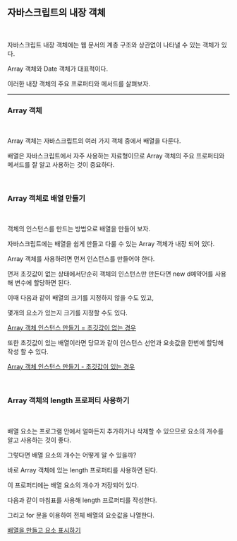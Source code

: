 ## 자바스크립트의 내장 객체

<br>

자바스크립트 내장 객체에는 웹 문서의 계층 구조와 상관없이 나타낼 수 있는 객체가 있다.

Array 객체와 Date 객체가 대표적이다.

이러한 내장 객체의 주요 프로퍼티와 메서드를 살펴보자.

***
### Array 객체

<br>

Array 객체는 자바스크립트의 여러 가지 객체 중에서 배열을 다룬다.

배열은 자바스크립트에서 자주 사용하는 자료형이므로 Array 객체의 주요 프로퍼티와 메서드를 잘 알고 사용하는 것이 중요하다.

<br>

### Array 객체로 배열 만들기

<br>

객체의 인스턴스를 만드는 방법으로 배열을 만들어 보자.

자바스크립트에는 배열을 쉽게 만들고 다룰 수 있는 Array 객체가 내장 되어 있다.

Array 객체를 사용하려면 먼저 인스턴스를 만들어야 한다.

먼저 초깃값이 없는 상태에서단순히 객체의 인스턴스만 만든다면 new d예약어를 사용해 변수에 할당하면 된다.

이때 다음과 같이 배열의 크기를 지정하지 않을 수도 있고,

몇개의 요소가 있는지 크기를 지정할 수도 있다.

[Array 객체 인스턴스 만들기 = 초깃값이 없는 경우](./Doit_JavaScript_day27-1.html)

또한 초깃값이 있는 배열이라면 당므과 같이 인스턴스 선언과 요솟값을 한번에 할당해 작성 할 수 있다.

[Array 객체 인스턴스 만들기 - 초깃값이 있는 경우](./Doit_JavaScript_day27-1.html)

<br>

### Array 객체의 length 프로퍼티 사용하기

<br>

배열 요소는 프로그램 안에서 얼마든지 추가하거나 삭제할 수 있으므로 요소의 개수를 알고 사용하는 것이 좋다.

그렇다면 배열 요소의 개수는 어떻게 알 수 있을까?

바로 Array 객체에 있는 length 프로퍼티를 사용하면 된다.

이 프로퍼티에는 배열 요소의 개수가 저장되어 있다.

다음과 같이 마침표를 사용해 length 프로퍼티를 작성한다.

그리고 for 문을 이용하여 전체 배열의 요솟값을 나열한다.

[배열을 만들고 요소 표시하기](./Doit_JavaScript_day27-3.html)